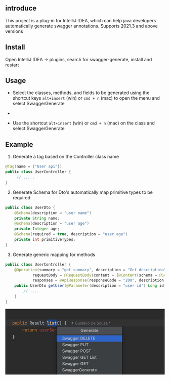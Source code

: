 ## introduce

This project is a plug-in for IntelliJ IDEA, which can help java developers automatically generate swagger annotations.
Supports 2021.3 and above versions

## Install

Open IntelliJ IDEA -> plugins, search for swagger-generate, install and restart

## Usage

- Select the classes, methods, and fields to be generated using the shortcut keys
  `alt+insert` (win) or `cmd + n` (mac) to open the menu and select SwaggerGenerate
-

- Use the shortcut `alt+insert` (win) or `cmd + n` (mac) on the class and select SwaggerGenerate

## Example

1. Generate a tag based on the Controller class name</p>

```java
@Tag(name = {"User api"})
public class UserController {
     //......
}
```

2. Generate Schema for Dto's automatically map primitive types to be required</p>

```java
public class UserDto {
    @Schema(description = "user name")
    private String name;
    @Schema(description = "user age")
    private Integer age;
    @Schema(required = true, description = "user age")
    private int primitiveTypes;
}
```

3. Generate generic mapping for methods</p>

```java
public class UserController {
    @Operation(summary = "get summary", description = "Get description",
            requestBody = @RequestBody(content = {@Content(schema = @Schema(implementation = DTO.class))}),
            responses = @ApiResponse(responseCode = "200", description = "Ok", content = {@Content(schema = @Schema(implementation = ResponseDto.class))}))
    public UserDto getUser(@Parameter(description = "user id") Long id) {
        // ....
    }
}
```

![img.png](images/img.png)
